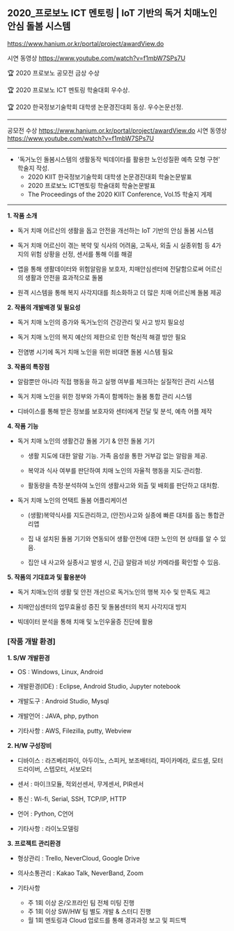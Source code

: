 ## 2020_프로보노 ICT 멘토링 | IoT 기반의 독거 치매노인 안심 돌봄 시스템
https://www.hanium.or.kr/portal/project/awardView.do

시연 동영상 https://www.youtube.com/watch?v=f1mbW7SPs7U

🏆 2020 프로보노 공모전 금상 수상

🏆 2020 프로보노 ICT 멘토링 학술대회 우수상.

🏆 2020 한국정보기술학회 대학생 논문경진대회 동상. 우수논문선정.
_______________________
공모전 수상 https://www.hanium.or.kr/portal/project/awardView.do
시연 동영상 https://www.youtube.com/watch?v=f1mbW7SPs7U
_______________________
- '독거노인 돌봄시스템의 생활동작 빅데이타를 활용한 노인성질환 예측 모형 구현' 학술지 작성.
  - 2020 KIIT  한국정보기술학회 대학생 논문경진대회 학술논문발표
  - 2020 프로보노 ICT멘토링 학술대회 학술논문발표
  - The Proceedings of the 2020 KIIT Conference, Vol.15 학술지 게제
_______________________
**1. 작품 소개**
- 독거 치매 어르신의 생활을 돕고 안전을 개선하는 IoT 기반의 안심 돌봄 시스템

- 독거 치매 어르신이 겪는 복약 및 식사의 어려움, 고독사, 외출 시 실종위험 등 4가지의 위험 상황을 선정, 센서를 통해 이를 해결

- 앱을 통해 생활데이터와 위험알람을 보호자, 치매안심센터에 전달함으로써 어르신의 생활과 안전을 효과적으로 돌봄

- 원격 시스템을 통해 복지 사각지대를 최소화하고 더 많은 치매 어르신께 돌봄 제공

**2. 작품의 개발배경 및 필요성**
- 독거 치매 노인의 증가와 독거노인의 건강관리 및 사고 방지 필요성

- 독거 치매 노인의 복지 예산의 제한으로 인한 혁신적 해결 방안 필요

- 전염병 시기에 독거 치매 노인을 위한 비대면 돌봄 시스템 필요

**3. 작품의 특장점**
- 알람뿐만 아니라 직접 행동을 하고 실행 여부를 체크하는 실질적인 관리 시스템

- 독거 치매 노인을 위한 정부와 가족이 함께하는 돌봄 통합 관리 시스템

- 디바이스를 통해 받은 정보를 보호자와 센터에게 전달 및 분석, 예측 어플 제작

**4. 작품 기능**

- 독거 치매 노인의 생활건강 돌봄 기기 & 안전 돌봄 기기

  - 생활 지도에 대한 알람 기능. 가족 음성을 통한 거부감 없는 알람을 제공.

  - 복약과 식사 여부를 판단하여 치매 노인의 자율적 행동을 지도·관리함.

  - 활동량을 측정·분석하여 노인의 생활사고와 외출 및 배회를 판단하고 대처함.

- 독거 치매 노인의 언택트 돌봄 어플리케이션

  - (생활)복약식사를 지도관리하고, (안전)사고와 실종에 빠른 대처를 돕는 통합관리앱

  - 집 내 설치된 돌봄 기기와 연동되어 생활·안전에 대한 노인의 현 상태를 알 수 있음.
  
  - 집안 내 사고와 실종사고 발생 시, 긴급 알람과 비상 카메라를 확인할 수 있음.

**5. 작품의 기대효과 및 활용분야**

- 독거 치매노인의 생활 및 안전 개선으로 독거노인의 행복 지수 및 만족도 제고

- 치매안심센터의 업무효율성 증진 및 돌봄센터의 복지 사각지대 방지

- 빅데이터 분석을 통해 치매 및 노인우울증 진단에 활용


### [작품 개발 환경]
**1. S/W 개발환경**

- OS : Windows, Linux, Android

- 개발환경(IDE) : Eclipse, Android Studio, Jupyter notebook

- 개발도구 : Android Studio, Mysql

- 개발언어 : JAVA, php, python

- 기타사항 : AWS, Filezilla, putty, Webview

**2. H/W 구성장비**

- 디바이스 : 라즈베리파이, 아두이노, 스피커, 보조배터리, 파이카메라, 로드셀, 모터드라이버, 스텝모터, 서보모터

- 센서 : 마이크모듈, 적외선센서, 무게센서, PIR센서

- 통신 : Wi-fi, Serial, SSH, TCP/IP, HTTP

- 언어 : Python, C언어

- 기타사항 : 라이노모델링

**3. 프로젝트 관리환경**

- 형상관리 : Trello, NeverCloud, Google Drive

- 의사소통관리 : Kakao Talk, NeverBand, Zoom

- 기타사항
  - 주 1회 이상 온/오프라인 팀 전체 미팅 진행
  - 주 1회 이상 SW/HW 팀 별도 개발 & 스터디 진행
  - 월 1회 멘토링과 Cloud 업로드를 통해 경과과정 보고 및 피드백
